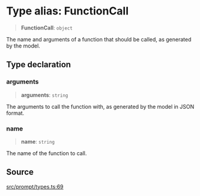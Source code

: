 # Type alias: FunctionCall

> **FunctionCall**: `object`

The name and arguments of a function that should be called, as generated by the model.

## Type declaration

### arguments

> **arguments**: `string`

The arguments to call the function with, as generated by the model in JSON format.

### name

> **name**: `string`

The name of the function to call.

## Source

[src/prompt/types.ts:69](https://github.com/dexaai/llm-tools/blob/5018eae/src/prompt/types.ts#L69)

